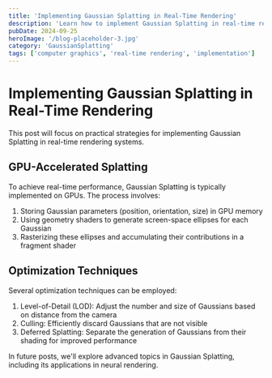 ```yaml
---
title: 'Implementing Gaussian Splatting in Real-Time Rendering'
description: 'Learn how to implement Gaussian Splatting in real-time rendering systems'
pubDate: 2024-09-25
heroImage: '/blog-placeholder-3.jpg'
category: 'GaussianSplatting'
tags: ['computer graphics', 'real-time rendering', 'implementation']
---
```


# Implementing Gaussian Splatting in Real-Time Rendering 

This post will focus on practical strategies for implementing Gaussian Splatting in real-time rendering systems.

## GPU-Accelerated Splatting

To achieve real-time performance, Gaussian Splatting is typically implemented on GPUs. The process involves:

1. Storing Gaussian parameters (position, orientation, size) in GPU memory
2. Using geometry shaders to generate screen-space ellipses for each Gaussian
3. Rasterizing these ellipses and accumulating their contributions in a fragment shader

## Optimization Techniques

Several optimization techniques can be employed:

1. Level-of-Detail (LOD): Adjust the number and size of Gaussians based on distance from the camera
2. Culling: Efficiently discard Gaussians that are not visible
3. Deferred Splatting: Separate the generation of Gaussians from their shading for improved performance

In future posts, we'll explore advanced topics in Gaussian Splatting, including its applications in neural rendering.
